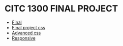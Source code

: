 # CITC 1300 FINAL PROJECT

<ul>
<li><a href="Final_web/index.html" target="_blank">Final</a></li>
<li><a href="Final_project_css/index.html" target="_blank">Final project css</a></li>
<li><a href="Final_web/index.html" target="_blank">Advanced css</a></li>
<li><a href="Responsive/index.html" target="_blank">Responsive</a></li>
</ul>